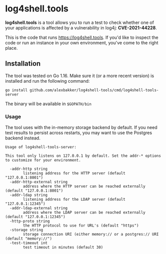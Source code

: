 # log4shell.tools

__log4shell.tools__ is a tool allows you to run a test to check whether one of
your applications is affected by a vulnerability in log4j: __CVE-2021-44228__.

This is the code that runs https://log4shell.tools. If you'd like to inspect the
code or run an instance in your own environment, you've come to the right
place.

## Installation

The tool was tested on Go 1.16. Make sure it (or a more recent version) is
installed and run the following command:

```
go install github.com/alexbakker/log4shell-tools/cmd/log4shell-tools-server
```

The binary will be available in ``$GOPATH/bin``

### Usage

The tool uses with the in-memory storage backend by default. If you need test
results to persist across restarts, you may want to use the Postgres backend instead.

```
Usage of log4shell-tools-server:

This tool only listens on 127.0.0.1 by default. Set the addr-* options to customize for your environment.

  -addr-http string
    	listening address for the HTTP server (default "127.0.0.1:8001")
  -addr-http-external string
    	address where the HTTP server can be reached externally (default "127.0.0.1:8001")
  -addr-ldap string
    	listening address for the LDAP server (default "127.0.0.1:12345")
  -addr-ldap-external string
    	address where the LDAP server can be reached externally (default "127.0.0.1:12345")
  -http-proto string
    	the HTTP protocol to use for URL's (default "https")
  -storage string
    	storage connection URI (either memory:// or a postgres:// URI (default "memory://")
  -test-timeout int
    	test timeout in minutes (default 30)
```
